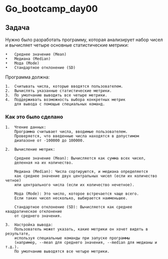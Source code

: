 # Go_bootcamp_day00

## Задача

Нужно было разработать программу, которая анализирует набор чисел 
и вычисляет четыре основные статистические метрики:

	•	Среднее значение (Mean)
	•	Медиана (Median)
	•	Мода (Mode)
	•	Стандартное отклонение (SD)

Программа должна:

	1.	Считывать числа, которые вводятся пользователем.
	2.	Вычислять указанные статистические метрики.
	3.	По умолчанию выводить все четыре метрики.
	4.	Поддерживать возможность выбора конкретных метрик 
        для вывода с помощью специальных команд.

### Как это было сделано

	1.	Чтение данных:
		Программа считывает числа, вводимые пользователем.
		Проверяется, что введенные числа находятся в допустимом 
        диапазоне от -100000 до 100000.
	
    2.	Вычисление метрик:
		
        Среднее значение (Mean): Вычисляется как сумма всех чисел, 
        деленная на их количество.
		
        Медиана (Median): Числа сортируются, и медиана определяется 
        как среднее значение двух центральных чисел (если их количество четное) 
        или центрального числа (если их количество нечетное).
		
        Мода (Mode): Это число, которое встречается чаще всего. 
        Если таких чисел несколько, выбирается наименьшее.
		
        Стандартное отклонение (SD): Вычисляется как среднее квадратическое отклонение 
        от среднего значения.
	
    3.	Настройка вывода:
		Пользователь может указать, какие метрики он хочет видеть в результате, 
        используя специальные команды при запуске программы 
        (например, --mean для среднего значения, --median для медианы и т.д.).
		По умолчанию выводятся все четыре метрики.